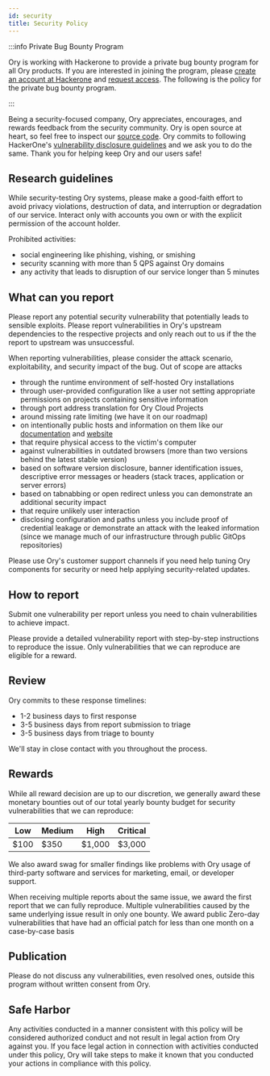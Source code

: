 ```yaml
---
id: security
title: Security Policy
---
```


:::info Private Bug Bounty Program

Ory is working with Hackerone to provide a private bug bounty program for all
Ory products. If you are interested in joining the program, please
[create an account at Hackerone](https://hackerone.com/sign_up) and
[request access](https://hackerone.com/ory_corp). The following is the policy
for the private bug bounty program.

:::

Being a security-focused company, Ory appreciates, encourages, and rewards
feedback from the security community. Ory is open source at heart, so feel free
to inspect our [source code](https://github.com/ory). Ory commits to following
HackerOne's
[vulnerability disclosure guidelines](https://www.hackerone.com/disclosure-guidelines)
and we ask you to do the same. Thank you for helping keep Ory and our users
safe!

## Research guidelines

While security-testing Ory systems, please make a good-faith effort to avoid
privacy violations, destruction of data, and interruption or degradation of our
service. Interact only with accounts you own or with the explicit permission of
the account holder.

Prohibited activities:

- social engineering like phishing, vishing, or smishing
- security scanning with more than 5 QPS against Ory domains
- any activity that leads to disruption of our service longer than 5 minutes

## What can you report

Please report any potential security vulnerability that potentially leads to
sensible exploits. Please report vulnerabilities in Ory's upstream dependencies
to the respective projects and only reach out to us if the the report to
upstream was unsuccessful.

When reporting vulnerabilities, please consider the attack scenario,
exploitability, and security impact of the bug. Out of scope are attacks

- through the runtime environment of self-hosted Ory installations
- through user-provided configuration like a user not setting appropriate
  permissions on projects containing sensitive information
- through port address translation for Ory Cloud Projects
- around missing rate limiting (we have it on our roadmap)
- on intentionally public hosts and information on them like our
  [documentation](https://github.com/ory/docs/) and
  [website](https://github.com/ory/docs/)
- that require physical access to the victim's computer
- against vulnerabilities in outdated browsers (more than two versions behind
  the latest stable version)
- based on software version disclosure, banner identification issues,
  descriptive error messages or headers (stack traces, application or server
  errors)
- based on tabnabbing or open redirect unless you can demonstrate an additional
  security impact
- that require unlikely user interaction
- disclosing configuration and paths unless you include proof of credential
  leakage or demonstrate an attack with the leaked information (since we manage
  much of our infrastructure through public GitOps repositories)

Please use Ory's customer support channels if you need help tuning Ory
components for security or need help applying security-related updates.

## How to report

Submit one vulnerability per report unless you need to chain vulnerabilities to
achieve impact.

Please provide a detailed vulnerability report with step-by-step instructions to
reproduce the issue. Only vulnerabilities that we can reproduce are eligible for
a reward.

## Review

Ory commits to these response timelines:

- 1-2 business days to first response
- 3-5 business days from report submission to triage
- 3-5 business days from triage to bounty

We'll stay in close contact with you throughout the process.

## Rewards

While all reward decision are up to our discretion, we generally award these
monetary bounties out of our total yearly bounty budget for security
vulnerabilities that we can reproduce:

| Low  | Medium | High   | Critical |
| ---- | ------ | ------ | -------- |
| $100 | $350   | $1,000 | $3,000   |

We also award swag for smaller findings like problems with Ory usage of
third-party software and services for marketing, email, or developer support.

When receiving multiple reports about the same issue, we award the first report
that we can fully reproduce. Multiple vulnerabilities caused by the same
underlying issue result in only one bounty. We award public Zero-day
vulnerabilities that have had an official patch for less than one month on a
case-by-case basis

## Publication

Please do not discuss any vulnerabilities, even resolved ones, outside this
program without written consent from Ory.

## Safe Harbor

Any activities conducted in a manner consistent with this policy will be
considered authorized conduct and not result in legal action from Ory against
you. If you face legal action in connection with activities conducted under this
policy, Ory will take steps to make it known that you conducted your actions in
compliance with this policy.

